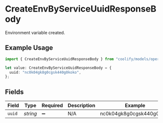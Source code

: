 # CreateEnvByServiceUuidResponseBody

Environment variable created.

## Example Usage

```typescript
import { CreateEnvByServiceUuidResponseBody } from "coolify/models/operations";

let value: CreateEnvByServiceUuidResponseBody = {
  uuid: "nc0k04gk8g0cgsk440g0koko",
};
```

## Fields

| Field                    | Type                     | Required                 | Description              | Example                  |
| ------------------------ | ------------------------ | ------------------------ | ------------------------ | ------------------------ |
| `uuid`                   | *string*                 | :heavy_minus_sign:       | N/A                      | nc0k04gk8g0cgsk440g0koko |